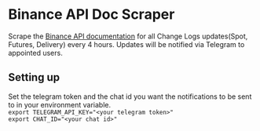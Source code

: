 # Binance API Doc Scraper

Scrape the [Binance API documentation](https://binance-docs.github.io/apidocs/spot/en/#change-log) for all Change Logs updates(Spot, Futures, Delivery) every 4 hours. Updates will be notified via Telegram to appointed users. 

## Setting up
Set the telegram token and the chat id you want the notifications to be sent to in your environment variable.\
`export TELEGRAM_API_KEY="<your telegram token>" `\
`export CHAT_ID="<your chat id>"`
